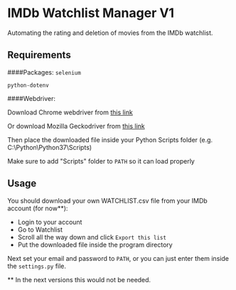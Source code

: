 # IMDb Watchlist Manager V1

Automating the rating and deletion of movies from the IMDb watchlist.

## Requirements
####Packages:
```selenium```

```python-dotenv```

####Webdriver:

Download Chrome webdriver from [this link](https://chromedriver.chromium.org/downloads)

Or download Mozilla Geckodriver from [this link](https://github.com/mozilla/geckodriver/releases)

Then place the downloaded file inside your Python Scripts folder (e.g. C:\Python\Python37\Scripts)

Make sure to add "Scripts" folder to ```PATH``` so it can load properly

## Usage

You should download your own WATCHLIST.csv file from your IMDb account (for now**):
* Login to your account
* Go to Watchlist
* Scroll all the way down and click ```Export this list```
* Put the downloaded file inside the program directory

Next set your email and password to ```PATH```, or you can just enter them inside the ```settings.py``` file.

** In the next versions this would not be needed.